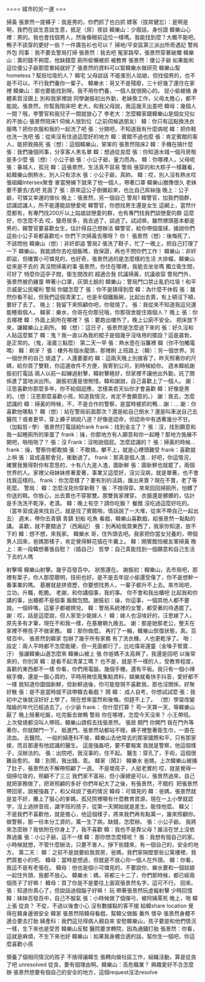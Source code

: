 ==== 城市的另一邊 ===

掃黃
張景然一提褲子：我是男的，你們抓了也白抓
嫖客（拔屌健忘）：是啊是啊，我們在談生意談生意，抵足（屌）夜談
韓樂山：少廢話，身份證
韓樂山心裡：男的。我也會找個男人，然後像眼前這位一樣嗎。我能找到麼？大概不能吧。鴨子不該穿的更好一些？一件廣告衫也可以？
掃地/平安區第三派出所奇遇記
警局外包
同事：我不要去警局打掃
張景然：我去吧
冤家路窄，張景然穿著破爛
韓樂山：賣的錢不夠麼，他缺錢麼
廁所偷懶被抓
被教育
張景然：傻公子爺
如果能和這位傻公子爺那麼單純就好了
張景然的資料可以幫韓樂水做研究
韓樂山幫homeless？幫撿垃圾的人？
韓宅
父母談話
不能害別人姑娘，但找個男的，也不是不可以。不行我們養你一輩子。
韓樂水：哥又不是殘廢，三十好幾了還住在家裡
韓樂山：那也要能找到呀。我不用你們養，一個人就很開心的。
捉小偷被捅
身體素質沒跟上
別和我家裡說
同學謝振初出外勤，老妹換工作，父母太擔心，都不能說。張景然，你幫我陪床吧
老大，和我父母說，我這幾天出差吧
韓母：幾個人一間？哦，李警官和我兒子一間就放心了
李老大：怎麼韓家跟韓樂山是個女兒似的不放心
張景然陪床1
伺候人很到位（之前伺候過朋友）
韓：你只有這點換洗衣服嗎？把你衣服和我的一起洗了吧
張：分開吧，不知道我有什麼病呢
韓：把你鞋也洗一洗吧
張：從來沒有住過這麼好的地方
韓：賓館不過也麼
張：肯定賓館的客人，能把我搞死
張（想）：這個韓樂山，笨笨的
張景然陪床2
韓：手機在搞什麼
張：我們幾個同事，分享客人黑名單
韓：想過從良麼
張：你知道水城一個月房租是多少麼
張（想）：小公子爺
張：小公子爺，量力而為。
韓：你哪裡人，父母呢
張：春城人，孤兒
韓：這張景然，生活真不容易
警局
張穿的和大粽子一樣難看，給韓樂山倒熱水，別人只有涼水
張：小公子爺，真帥。
韓：哎，別人沒有熱水哎
張組織Intersex聚會
麥當勞線下就來了他一個人，帶著口罩
韓樂山猶豫很久
老妹要不要去/去吧
見面了
張：原來這公子倒黴起來，也比自己屌絲強
晚上：公子爺，可憐又幸運的傢伙
晚上：張景然，另一個自己
警局1
韓警官，加我們個群，認識認識人，所不能還能談戀愛呢
韓警官，你想找男生還是女生
這網上，當然什麼都有，有專門找200斤以上姑娘談戀愛的群，也有專門找我們談戀愛的群
這麼好，你怎麼不去
哎，獵奇居多，我去過了，談過了。試試唄，雖然裡頭基本都是男的，韓警官要喜歡女生，估計得自己想辦法
韓警官，給你帶個蛋撻，據說你們這些小公子哥都喜歡吃< 你們下次掃黃去哪呀？
你！
張景然（想）：後悔死了，不該問他
韓樂山（想）：非奸即盜
警局2
張洗了鞋子，忙了一晚上，把自己打理了一下
韓樂山，我能請你去吃個飯嗎，我保證，再也不問你們工作！
韓樂山：非奸即盜，但確實小可憐見的，也好奇，張景然過的是怎麼樣的生活
大排檔，韓樂山從來是不去的
真沒問掃黃的事
張景然，你住在哪裡，我能去坐坐嗎
獨立衛生間，可好了
特麼你這亭子間，衛生間改的
超適合我
抗議掃黃，抗議收容
警局門外，張景然被扔雞蛋
帶著小口罩，灰頭土臉的
韓樂山：警局門口禁止亂扔垃圾！和平示威是公民權利
警局
你腿怎麼了
張：你不是猜得到麼
韓：為什麼不休假
張：雖然你看不起，但我們這個清潔工，也是半個鐵飯碗，比起出去賣，有上頓沒下頓，要好了去了。
晚上：我留下來照顧你吧，你發燒了。
張：我從來不知道我這兒還能睡兩個人。
韓家：樂水，你哥在你那兒哦，你那宿舍能住兩個人？
晚上
張：你去哪裡
韓：外面上廁所在哪裡？
張：要跑出樓外了，晚上公廁不安全。
把床放下來，讓韓樂山上廁所。
韓（想）：這日子，張景然是怎麼過下來的
張：好久沒和人貼這麼緊了
韓：鬼？我一直以為我的棍子是個幾乎沒啥用的擺設？這是晨勃，是正常的。（鬼，凌晨三點麼）
第二天一早
張：熱水壺在浴簾裡
韓（你不怕觸電嗎）
韓：刷牙？
張：樓外有個水龍頭，那裡刷
上班路上（韓）：另一個世界。另一個世界的自己
燒退了，人還萎萎的
韓：這兩天晚上別接客了，昨天照著你的尺碼，給你買了雙鞋，你這邊收件不方便，我寄到公司，到時候給你。
週末韓給謝振初打電話
兩人以前一起練過射擊，韓射擊極好，但家裡不讓他出外勤，託了關係進了當地派出所。
謝振初還是很惋惜。韓和謝說，自己喜歡上了一個人。
謝：汪思喜歡你那麼多年，你不給個迴應，怎樣美若天仙你才會喜歡
韓：好像是男的。（想：汪思那麼喜歡小孩，知道我情況，肯定不會願意的。）
謝：我去，怎麼認識的
韓：掃黃的時候，不，不是合作的警察，是當時被抓的鴨...
謝：...
謝：你喜歡他哪點？
韓（想）：站在警局前面那次？還是給自己倒水？還是叫車送自己去醫院？或者更早，穿上褲子胡說八道？好像是認命，但認命中有透著幾分不甘。（加點哲♂學）
張景然打電話給frank
frank：找到金主了？
張：沒，找到願意和我一起睡廁所的笨蛋了
frank：操，你那地方有人願意和你一起睡？那地方施展不開吧，啪啪啪了？
張：沒
Frank：沒啪說個屁。怎麼認識的？
張：掃黃的時候…
frank：操，警察你都敢搞
張：不敢搞，攀不上，就是心裡頭難受
frank：喜歡就上唄
張：習成遠那會兒，衝動過了。
frank：那真是個人渣… 好吧，你這情況，確實我覺得對你有意思的，十有八九是人渣，圖新鮮
張：圖新鮮也就罷了，兩個世界的人。家裡父母妹妹疼著愛著，事業又這麼好，沒災沒病，就是單著，也不會找我這樣的。
frank：你怎麼樣了？要有別的活路，誰出來賣？現在不賣，老了等死麼。
警局：
韓：怎麼沒見你穿新鞋？
張：不捨得穿。來來回回掃廁所，怕髒了你送的鞋。你放心，出去賣也不穿那雙。那雙我家裡穿。
衣服還是髒髒的，估計是手洗洗不乾淨，老漬。
韓：晚上有空？請你吃飯？
餐館
沒吃過這麼好吃的。（當年習成遠來找自己，就是找了賓館啪，情話說了一大堆，從來不帶自己一起出去）
週末，帶你去青鎮
青鎮
划船
吃魚
看戲，韓樂山喜歡戲，給張景然一點點的講。
喜歡，就不要錯過了（西廂記）
張：別再給我買東西了，我家你知道，放不下的
韓：想不想，來我家。
韓樂水
哥，住外頭去吧。我家把你當女兒養的，帶個男人回來，爸媽那樣子，肯定覺得鮮花插在牛糞上。
韓：開賓館怕被友軍掃黃
晚上：來一段韓想著張自慰？（插自己）
哲學：自己真能找到一個願意和自己生活下去的人嗎

射擊場
韓樂山射擊。幾乎百發百中。
狀態還在。
謝振初：韓樂山，去市局吧，那裡有案子，你人那麼聰明，技術也好。是不是去年捉小偷還受傷了，你不是想幹一番事業的嗎。
基層就是拼資歷，你要想找男人，一輩子都升不上去。來市局吧，立功，升職，乾脆。
老謝，和你講個事，我的事。
你不會和我出櫃吧
比起我和你講的事，出櫃都不是個事
飯館包間。謝振初：操，你這事，一個其他人都不要說。一個碎嘴，這輩子都被擠兌。
韓：警局系統裡的女警，都受著的待遇罷了。
謝：哎，話是這麼說，但人家至少能嫁人！
韓：嫁人也沒啥好的，汪思嫁了人，原先多有才華，現在不和我一樣，在基層朝九晚五。
謝：那是她那老公，整天在家裡不帶孩子不做家務。
韓：那你做麼。
再打了一輪，韓樂山恢復狀態，真。百發百中。
張景然到韓家
包辦了幾乎所有家務
有了洗衣機，人也更乾淨了。
啪：
設定：兩人平時都不怎麼能硬，但一見面都行了，比吃偉哥還靈（金嗓子腎寶… 汙）
張讓韓樂山選怎麼來
韓樂山被上
張
你爸媽不太高興了，我還是回吧
以後常來的，你別哭
韓：是看不起清潔工嗎？
也不是，就是不一樣的人，受教育程度，喜歡的東西都不一樣
你看，你們用電腦，幾個手機，還有平板。我只有一個小辣椒手機，還是一狠心買的，平時用微信蒐集點資料，娛樂就看快手抖音，愛好都不一樣
我知道你圖個新鮮，但新鮮過後，你可能發現不喜歡我，那也沒關係，好聚好散
張：是不是當時就不該帶韓去看戲？
鬧
韓：
成人自考，你想試試麼
張：我初中之後就沒好好上學了，現在想來當然和後悔，但趕不上了。
（想）學習改變階級的年代已經過去了。小少爺
frank：
你什麼打算？
苟一天算一天，等韓樂山厭了
晚上陪著吃飯，吃完飯去做鴨
警局
你在哪裡，怎麼今天沒來？
小王帶班。
上次發燒都沒叫人帶班。韓樂山請假去找張景然。
張居
開門
你開門
我在門外等著你，你就開門一下。
抵進門。張景然站都站不穩，褲子裡墊著衛生巾，一直在流血。
去醫院。
一般的婦產科不接，韓樂山去他常去的那家國際和平，只有那家接，而且那邊有他認識的醫生。
這是強姦吧，要不要報案
我就是警察，他這個樣子，沒辦法的。
張：出院吧，我沒事的，住不起。
醫生：穿孔了，手術，這個很難自愈的。
韓：別鬧，我出錢。乖。
韓家（鬧2）
韓樂水
爸媽，上次韓樂山被捅了肚子，張景然衣不解帶照顧了一週。
不是壞孩子，人挺老實的
哎，就是覺得一個掃垃圾的，照顧不了三三
我們家不富裕，但小康總是可以，張景然過來，自己就把家務做了，把哥照顧的多好
你們年紀大了之後，有張景然，不錯的
 把張景然帶回家，說被強姦了，和父母說了張的情況
韓母：可憐見的
韓：爸媽，張景然就是並不好，攤上了狠心的爹媽，孤兒院裡哪有什麼教育資源，現在一上小學就認字，沒上過拼音班，識字班的孩子，從第一天開始就是差生。能怪他麼。
韓父：不是我們不喜歡他，就是擔心，他這個樣子，將來我們再有點萬一，誰來照顧你。做警察，那一份本分工資的，萬一生了病，缺錢，怎麼辦。
張：小公子爺。
我將來怎麼辦？我依附在你身上了，我不喜歡
韓：我也不是靠父母？誰活在世上沒依靠過誰
張：小公子爺，這不一樣
韓：那你想怎麼樣呢？
張：我想有個自己的家。小時候就想，不管什麼辦法，只要不害人，掙下些錢來，有一個自己的，安全的地方。
第二天：
韓：之前不是說要給我買房，爸媽，我們家隔壁那些公寓樓裡，我們買套小的吧。
韓母：當時是想過，但就是不放心你一個人在外頭。
韓：你看，我這不是有老張在。
韓母：他也是個小可憐見的，不要說你，樂水要和一個姑娘一起住外頭，我都不放心。
韓樂水：媽，哥都三十二了，你們那時候，都已經兩個孩子了好嘛！
韓母：買了你是不是要往上面寫張景然名字。這可不行。
回來。張：知道你真心了，但說話過個腦子好嘛！
玩
帶著張景然玩虛擬射擊
少時回憶
韓：妹妹百發百中，自己不服氣
張：小時候做了個彈弓，被阿姨罵死
晚上，啪
韓上張
從良？
不從，不過以後會小心
沒有數據點的客不接
給韓share location
覺得在韓身邊很安全
韓家
張景然陪韓母看戲，幫韓父做飯
番外
懷孕
張景然身體不適合要去打胎
婦產科：我們這兒得病人親自來
安慰韓樂山，孩子要是和他們情況一樣，生下來也是受苦
韓樂山反駁
醫院要求轉院，因為通鋪打胎
張景然：你看，這就是麻煩，不生下來也好
韓樂山：如果我身體合適的話，幫你生一個吧，你這麼喜歡小孩

領養了個相同情況的孩子
不捨得讓韓生
張轉向做社區工作，組織活動，算是從良了吧
unresolved
從良，要有個理由啊。韓樂山：高危職業？
興趣愛好不合怎麼辦
張景然想要有個自己的安全的地方，這個request沒法resolve